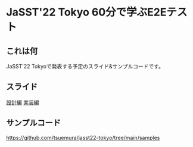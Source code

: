 # JaSST'22 Tokyo 60分で学ぶE2Eテスト

## これは何

JaSST'22 Tokyoで発表する予定のスライド&サンプルコードです。

## スライド

[設計編](https://tsuemura.github.io/jasst22-tokyo/60%E5%88%86%E3%81%A7%E5%AD%A6%E3%81%B6E2E%E3%83%86%E3%82%B9%E3%83%88%EF%BC%88%E3%83%86%E3%82%B9%E3%83%88%E8%A8%AD%E8%A8%88%E7%B7%A8%EF%BC%89.html)
[実装編](https://tsuemura.github.io/jasst22-tokyo/60%E5%88%86%E3%81%A7%E5%AD%A6%E3%81%B6E2E%E3%83%86%E3%82%B9%E3%83%88%EF%BC%88%E3%83%86%E3%82%B9%E3%83%88%E5%AE%9F%E8%A3%85%E7%B7%A8%EF%BC%89.html)

## サンプルコード

https://github.com/tsuemura/jasst22-tokyo/tree/main/samples



